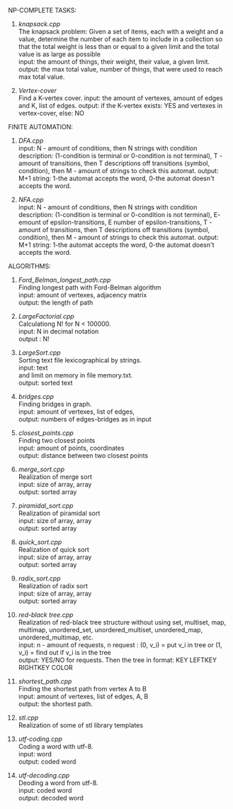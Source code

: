 NP-COMPLETE TASKS:

1) <i>knapsack.cpp</i> <br>
    The knapsack problem: Given a set of items, each with a weight and a value, determine the number of each item to include in a collection so that the total weight is less than or equal to a given limit and the total value is as large as possible<br>
    input: the amount of things, their weight, their value, a given limit.<br>
    output: the max total value, number of things, that were used to reach max total value.<br>
    
2) <i>Vertex-cover</i><br>
    Find a K-vertex cover.
    input: the amount of vertexes, amount of edges and K, list of edges.
    output: if the K-vertex exists: YES and vertexes in vertex-cover, else: NO

FINITE AUTOMATION:
1) <i>DFA.cpp</i><br>
   input: N - amount of conditions, then N strings with condition description: (1-condition is terminal or 0-condition is not terminal), T - amount of transitions, then T descriptions off transitions (symbol, condition), then M - amount of strings to check this automat. 
   output: M+1 string: 1-the automat accepts the word, 0-the automat doesn't accepts the word.
   
2) <i>NFA.cpp</i><br>
   input: N - amount of conditions, then N strings with condition description: (1-condition is terminal or 0-condition is not terminal), E- emount of epsilon-transitions, E number of epsilon-transitions, T - amount of transitions, then T descriptions off transitions (symbol, condition), then M - amount of strings to check this automat. 
   output: M+1 string: 1-the automat accepts the word, 0-the automat doesn't accepts the word.

ALGORITHMS:

1) <i>Ford_Belman_longest_path.cpp</i> <br> 
   Finding longest path with Ford-Belman algorithm <br>
   input: amount of vertexes,  adjacency matrix <br>
   output: the length of path

2) <i>LargeFactorial.cpp </i> <br>
   Calculationg N! for N < 100000. <br>
   input: N in decimal notation <br>
   output : N!
   
3) <i>LargeSort.cpp</i> <br>
   Sorting text file lexicographical by strings. <br>
   input: text <br> and limit on memory in file memory.txt. <br>
   output: sorted text

4) <i>bridges.cpp</i> <br>
   Finding bridges in graph. <br>
   input: amount of vertexes, list of edges, <br>
   output: numbers of edges-bridges as in input<br>
   
5) <i>closest_points.cpp</i><br>
   Finding two closest points <br>
   input: amount of points, coordinates<br>
   output: distance between two closest points<br>  

6) <i>merge_sort.cpp</i><br>
   Realization of merge sort <br>
   input: size of array, array<br>
   output: sorted array<br>
  
  
7) <i>piramidal_sort.cpp</i><br>
   Realization of piramidal sort <br>
   input: size of array, array<br>
   output: sorted array<br>
  
8) <i>quick_sort.cpp</i><br>
   Realization of quick sort <br>
   input: size of array, array<br>
   output: sorted array<br>
   
 
9) <i>radix_sort.cpp</i><br>
   Realization of radix sort <br>
   input: size of array, array<br>
   output: sorted array<br>

10) <i>red-black tree.cpp</i><br>
   Realization of red-black tree structure without using set, multiset, map, multimap, unordered_set, unordered_multiset, unordered_map, unordered_multimap, etc.<br>
   input: n - amount of requests, n request : (0, v_i) = put v_i in tree or (1, v_i) = find out if v_i is in the tree<br>
   output: YES/NO for requests. Then the tree in format: KEY LEFTKEY RIGHTKEY COLOR<br>
   
11) <i>shortest_path.cpp</i><br>
   Finding the shortest path from vertex A to B <br>
   input: amount of vertexes, list of edges, A, B <br>
   output: the shortest path.
   
12) <i>stl.cpp</i><br>
   Realization of some of stl library templates<br>
 
13) <i>utf-coding.cpp</i><br>
    Coding a word with utf-8. <br>
    input: word <br>
    output: coded word
    
14) <i>utf-decoding.cpp</i><br>
    Deoding a word from utf-8. <br>
    input: coded word <br>
    output: decoded word

